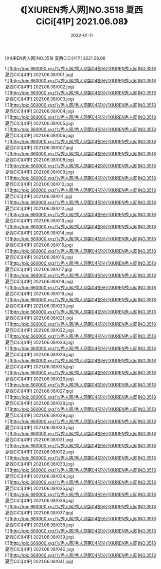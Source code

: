 ﻿---
layout: post
title:  《[XIUREN秀人网]NO.3518 夏西CiCi[41P] 2021.06.08》
date:   2022-01-11
img: http://pic.660000.xyz/1:/秀人网/秀人网第04部分/[XIUREN秀人网]NO.3518 夏西CiCi[41P] 2021.06.08/000.jpg
categories: [美女, 清纯, 唯美]
---

[XIUREN秀人网]NO.3518 夏西CiCi[41P] 2021.06.08

 ![](http://pic.660000.xyz/1:/秀人网/秀人网第04部分/[XIUREN秀人网]NO.3518 夏西CiCi[41P] 2021.06.08/001.jpg) <br>![](http://pic.660000.xyz/1:/秀人网/秀人网第04部分/[XIUREN秀人网]NO.3518 夏西CiCi[41P] 2021.06.08/002.jpg) <br>![](http://pic.660000.xyz/1:/秀人网/秀人网第04部分/[XIUREN秀人网]NO.3518 夏西CiCi[41P] 2021.06.08/003.jpg) <br>![](http://pic.660000.xyz/1:/秀人网/秀人网第04部分/[XIUREN秀人网]NO.3518 夏西CiCi[41P] 2021.06.08/004.jpg) <br>![](http://pic.660000.xyz/1:/秀人网/秀人网第04部分/[XIUREN秀人网]NO.3518 夏西CiCi[41P] 2021.06.08/005.jpg) <br>![](http://pic.660000.xyz/1:/秀人网/秀人网第04部分/[XIUREN秀人网]NO.3518 夏西CiCi[41P] 2021.06.08/006.jpg) <br>![](http://pic.660000.xyz/1:/秀人网/秀人网第04部分/[XIUREN秀人网]NO.3518 夏西CiCi[41P] 2021.06.08/007.jpg) <br>![](http://pic.660000.xyz/1:/秀人网/秀人网第04部分/[XIUREN秀人网]NO.3518 夏西CiCi[41P] 2021.06.08/008.jpg) <br>![](http://pic.660000.xyz/1:/秀人网/秀人网第04部分/[XIUREN秀人网]NO.3518 夏西CiCi[41P] 2021.06.08/009.jpg) <br>![](http://pic.660000.xyz/1:/秀人网/秀人网第04部分/[XIUREN秀人网]NO.3518 夏西CiCi[41P] 2021.06.08/010.jpg) <br>![](http://pic.660000.xyz/1:/秀人网/秀人网第04部分/[XIUREN秀人网]NO.3518 夏西CiCi[41P] 2021.06.08/011.jpg) <br>![](http://pic.660000.xyz/1:/秀人网/秀人网第04部分/[XIUREN秀人网]NO.3518 夏西CiCi[41P] 2021.06.08/012.jpg) <br>![](http://pic.660000.xyz/1:/秀人网/秀人网第04部分/[XIUREN秀人网]NO.3518 夏西CiCi[41P] 2021.06.08/013.jpg) <br>![](http://pic.660000.xyz/1:/秀人网/秀人网第04部分/[XIUREN秀人网]NO.3518 夏西CiCi[41P] 2021.06.08/014.jpg) <br>![](http://pic.660000.xyz/1:/秀人网/秀人网第04部分/[XIUREN秀人网]NO.3518 夏西CiCi[41P] 2021.06.08/015.jpg) <br>![](http://pic.660000.xyz/1:/秀人网/秀人网第04部分/[XIUREN秀人网]NO.3518 夏西CiCi[41P] 2021.06.08/016.jpg) <br>![](http://pic.660000.xyz/1:/秀人网/秀人网第04部分/[XIUREN秀人网]NO.3518 夏西CiCi[41P] 2021.06.08/017.jpg) <br>![](http://pic.660000.xyz/1:/秀人网/秀人网第04部分/[XIUREN秀人网]NO.3518 夏西CiCi[41P] 2021.06.08/018.jpg) <br>![](http://pic.660000.xyz/1:/秀人网/秀人网第04部分/[XIUREN秀人网]NO.3518 夏西CiCi[41P] 2021.06.08/019.jpg) <br>![](http://pic.660000.xyz/1:/秀人网/秀人网第04部分/[XIUREN秀人网]NO.3518 夏西CiCi[41P] 2021.06.08/020.jpg) <br>![](http://pic.660000.xyz/1:/秀人网/秀人网第04部分/[XIUREN秀人网]NO.3518 夏西CiCi[41P] 2021.06.08/021.jpg) <br>![](http://pic.660000.xyz/1:/秀人网/秀人网第04部分/[XIUREN秀人网]NO.3518 夏西CiCi[41P] 2021.06.08/022.jpg) <br>![](http://pic.660000.xyz/1:/秀人网/秀人网第04部分/[XIUREN秀人网]NO.3518 夏西CiCi[41P] 2021.06.08/023.jpg) <br>![](http://pic.660000.xyz/1:/秀人网/秀人网第04部分/[XIUREN秀人网]NO.3518 夏西CiCi[41P] 2021.06.08/024.jpg) <br>![](http://pic.660000.xyz/1:/秀人网/秀人网第04部分/[XIUREN秀人网]NO.3518 夏西CiCi[41P] 2021.06.08/025.jpg) <br>![](http://pic.660000.xyz/1:/秀人网/秀人网第04部分/[XIUREN秀人网]NO.3518 夏西CiCi[41P] 2021.06.08/026.jpg) <br>![](http://pic.660000.xyz/1:/秀人网/秀人网第04部分/[XIUREN秀人网]NO.3518 夏西CiCi[41P] 2021.06.08/027.jpg) <br>![](http://pic.660000.xyz/1:/秀人网/秀人网第04部分/[XIUREN秀人网]NO.3518 夏西CiCi[41P] 2021.06.08/028.jpg) <br>![](http://pic.660000.xyz/1:/秀人网/秀人网第04部分/[XIUREN秀人网]NO.3518 夏西CiCi[41P] 2021.06.08/029.jpg) <br>![](http://pic.660000.xyz/1:/秀人网/秀人网第04部分/[XIUREN秀人网]NO.3518 夏西CiCi[41P] 2021.06.08/030.jpg) <br>![](http://pic.660000.xyz/1:/秀人网/秀人网第04部分/[XIUREN秀人网]NO.3518 夏西CiCi[41P] 2021.06.08/031.jpg) <br>![](http://pic.660000.xyz/1:/秀人网/秀人网第04部分/[XIUREN秀人网]NO.3518 夏西CiCi[41P] 2021.06.08/032.jpg) <br>![](http://pic.660000.xyz/1:/秀人网/秀人网第04部分/[XIUREN秀人网]NO.3518 夏西CiCi[41P] 2021.06.08/033.jpg) <br>![](http://pic.660000.xyz/1:/秀人网/秀人网第04部分/[XIUREN秀人网]NO.3518 夏西CiCi[41P] 2021.06.08/034.jpg) <br>![](http://pic.660000.xyz/1:/秀人网/秀人网第04部分/[XIUREN秀人网]NO.3518 夏西CiCi[41P] 2021.06.08/035.jpg) <br>![](http://pic.660000.xyz/1:/秀人网/秀人网第04部分/[XIUREN秀人网]NO.3518 夏西CiCi[41P] 2021.06.08/036.jpg) <br>![](http://pic.660000.xyz/1:/秀人网/秀人网第04部分/[XIUREN秀人网]NO.3518 夏西CiCi[41P] 2021.06.08/037.jpg) <br>![](http://pic.660000.xyz/1:/秀人网/秀人网第04部分/[XIUREN秀人网]NO.3518 夏西CiCi[41P] 2021.06.08/038.jpg) <br>![](http://pic.660000.xyz/1:/秀人网/秀人网第04部分/[XIUREN秀人网]NO.3518 夏西CiCi[41P] 2021.06.08/039.jpg) <br>![](http://pic.660000.xyz/1:/秀人网/秀人网第04部分/[XIUREN秀人网]NO.3518 夏西CiCi[41P] 2021.06.08/040.jpg) <br>![](http://pic.660000.xyz/1:/秀人网/秀人网第04部分/[XIUREN秀人网]NO.3518 夏西CiCi[41P] 2021.06.08/041.jpg) <br>